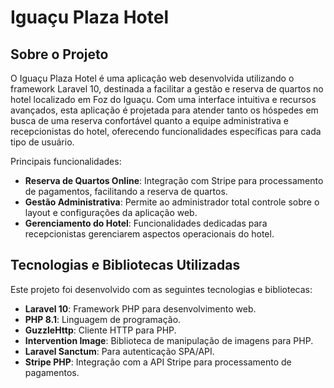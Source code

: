 # Iguaçu Plaza Hotel

## Sobre o Projeto

O Iguaçu Plaza Hotel é uma aplicação web desenvolvida utilizando o framework Laravel 10, destinada a facilitar a gestão e reserva de quartos no hotel localizado em Foz do Iguaçu. Com uma interface intuitiva e recursos avançados, esta aplicação é projetada para atender tanto os hóspedes em busca de uma reserva confortável quanto a equipe administrativa e recepcionistas do hotel, oferecendo funcionalidades específicas para cada tipo de usuário.

Principais funcionalidades:
- **Reserva de Quartos Online**: Integração com Stripe para processamento de pagamentos, facilitando a reserva de quartos.
- **Gestão Administrativa**: Permite ao administrador total controle sobre o layout e configurações da aplicação web.
- **Gerenciamento do Hotel**: Funcionalidades dedicadas para recepcionistas gerenciarem aspectos operacionais do hotel.

## Tecnologias e Bibliotecas Utilizadas

Este projeto foi desenvolvido com as seguintes tecnologias e bibliotecas:

- **Laravel 10**: Framework PHP para desenvolvimento web.
- **PHP 8.1**: Linguagem de programação.
- **GuzzleHttp**: Cliente HTTP para PHP.
- **Intervention Image**: Biblioteca de manipulação de imagens para PHP.
- **Laravel Sanctum**: Para autenticação SPA/API.
- **Stripe PHP**: Integração com a API Stripe para processamento de pagamentos.

